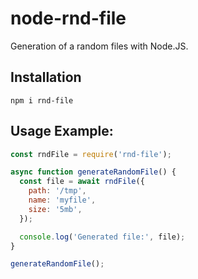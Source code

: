 # node-rnd-file
Generation of a random files with Node.JS.

## Installation

`npm i rnd-file`

## Usage Example:
```javascript
const rndFile = require('rnd-file');

async function generateRandomFile() {
  const file = await rndFile({
    path: '/tmp',
    name: 'myfile',
    size: '5mb',
  });

  console.log('Generated file:', file);
}

generateRandomFile();

```
